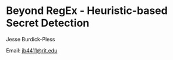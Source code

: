 # Beyond RegEx - Heuristic-based Secret Detection
Jesse Burdick-Pless

Email: [jb4411@rit.edu](mailto:jb4411@rit.edu)


